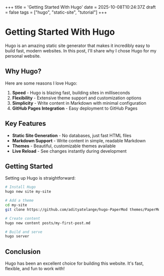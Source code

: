 +++
title = 'Getting Started With Hugo'
date = 2025-10-08T10:24:37Z
draft = false
tags = ["hugo", "static-site", "tutorial"]
+++

# Getting Started With Hugo

Hugo is an amazing static site generator that makes it incredibly easy to build fast, modern websites. In this post, I'll share why I chose Hugo for my personal website.

## Why Hugo?

Here are some reasons I love Hugo:

1. **Speed** - Hugo is blazing fast, building sites in milliseconds
2. **Flexibility** - Extensive theme support and customization options
3. **Simplicity** - Write content in Markdown with minimal configuration
4. **GitHub Pages Integration** - Easy deployment to GitHub Pages

## Key Features

- **Static Site Generation** - No databases, just fast HTML files
- **Markdown Support** - Write content in simple, readable Markdown
- **Themes** - Beautiful, customizable themes available
- **Live Reload** - See changes instantly during development

## Getting Started

Setting up Hugo is straightforward:

```bash
# Install Hugo
hugo new site my-site

# Add a theme
cd my-site
git clone https://github.com/adityatelange/hugo-PaperMod themes/PaperMod

# Create content
hugo new content posts/my-first-post.md

# Build and serve
hugo server
```

## Conclusion

Hugo has been an excellent choice for building this website. It's fast, flexible, and fun to work with!

